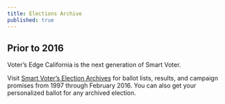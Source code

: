 ```yaml
---
title: Elections Archive
published: true
---
```


## Prior to 2016
Voter’s Edge California is the next generation of Smart Voter. 

Visit [Smart Voter’s Election Archives](http://www.smartvoter.org/voter/archives.html) for ballot lists, results, and campaign promises from 1997 through February 2016. You can also get your personalized ballot for any archived election.
